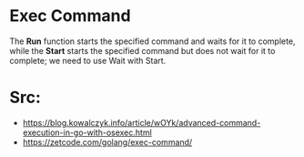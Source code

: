 # Exec Command 

The **Run** function starts the specified command and waits for it to complete, while the **Start** starts the specified command but does not wait for it to complete; we need to use Wait with Start.

# Src:

- https://blog.kowalczyk.info/article/wOYk/advanced-command-execution-in-go-with-osexec.html
- https://zetcode.com/golang/exec-command/